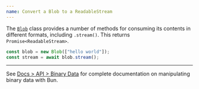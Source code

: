 ```yaml
---
name: Convert a Blob to a ReadableStream
---
```


The [`Blob`](https://developer.mozilla.org/en-US/docs/Web/API/Blob) class provides a number of methods for consuming its contents in different formats, including `.stream()`. This returns `Promise<ReadableStream>`.

```ts
const blob = new Blob(["hello world"]);
const stream = await blob.stream();
```

---

See [Docs > API > Binary Data](https://bun.com/docs/api/binary-data#conversion) for complete documentation on manipulating binary data with Bun.
